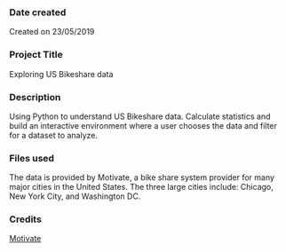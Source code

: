 ### Date created
Created on 23/05/2019

### Project Title
Exploring US  Bikeshare data

### Description
Using Python to understand US Bikeshare data. Calculate statistics and build an interactive environment where a user chooses the data and filter for a dataset to analyze.

### Files used
The data is provided by Motivate, a bike share system provider for many major cities in the United States.
The three large cities include: Chicago, New York City, and Washington DC.

### Credits
[Motivate](https://www.motivateco.com)
